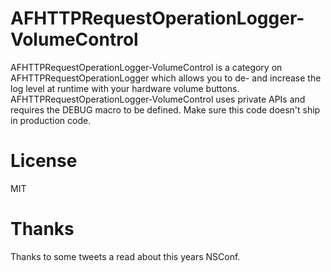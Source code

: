 # AFHTTPRequestOperationLogger-VolumeControl

AFHTTPRequestOperationLogger-VolumeControl is a category on AFHTTPRequestOperationLogger which allows you to de- and increase the log level at runtime with your hardware volume buttons.
AFHTTPRequestOperationLogger-VolumeControl uses private APIs and requires the DEBUG macro to be defined. Make sure this code doesn't ship in production code.

# License
MIT

# Thanks

Thanks to some tweets a read about this years NSConf.
